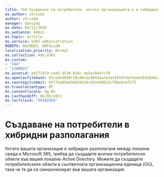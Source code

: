 ```yaml
---
title: 744 Създаване на потребители, когато организацията е в хибриден режим
ms.author: chrisda
author: chrisda
manager: dansimp
ms.date: 04/21/2020
ms.audience: Admin
ms.topic: article
ms.service: o365-administration
ROBOTS: NOINDEX, NOFOLLOW
localization_priority: Normal
ms.collection: Adm_O365
ms.custom:
- "744"
- "1200022"
ms.assetid: ed17197d-cee9-4539-b3dc-de5ac04efc79
ms.openlocfilehash: 01ce3e4698f19c882ac0034aacb3a1455973e7eeeb3bd38d4c28a0070d739405
ms.sourcegitcommit: b5f7da89a650d2915dc652449623c78be6247175
ms.translationtype: MT
ms.contentlocale: bg-BG
ms.lasthandoff: 08/05/2021
ms.locfileid: "54102929"
---
```

# <a name="create-users-in-hybrid-deployments"></a>Създаване на потребители в хибридни разполагания

Когато вашата организация е хибридно разполагане между локална среда и Microsoft 365, трябва да създадете всички потребителски обекти във вашия локално Active Directory. Можете да създадете потребителските обекти в съответната организационна единица (OU), така че те да се синхронизират във вашата организация.
